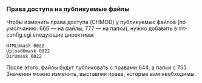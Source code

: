 ### Права доступа на публикуемые файлы

Чтобы изменить права доступа (CHMOD) у публикуемых файлов (по умолчанию: 666 — на файлы, 777 — на папки), нужно добавить в mt-config.cgi следующие директивы:

```
HTMLUmask 0022
UploadUmask 0022
DirUmask 0022
```

После этого, файлы будут публиковать с правами 644, а папки с 755. Значения можно изменять, выставляя права, которые вам необходимы.

